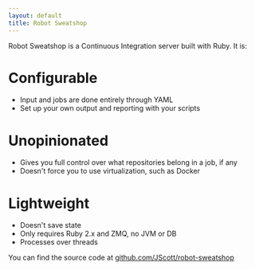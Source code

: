 ```yaml
---
layout: default
title: Robot Sweatshop
---
```


Robot Sweatshop is a Continuous Integration server built with Ruby. It is:

# Configurable

- Input and jobs are done entirely through YAML
- Set up your own output and reporting with your scripts

# Unopinionated

- Gives you full control over what repositories belong in a job, if any
- Doesn't force you to use virtualization, such as Docker

# Lightweight

- Doesn't save state
- Only requires Ruby 2.x and ZMQ, no JVM or DB
- Processes over threads

You can find the source code at [github.com/JScott/robot-sweatshop](https://github.com/JScott/robot-sweatshop)
